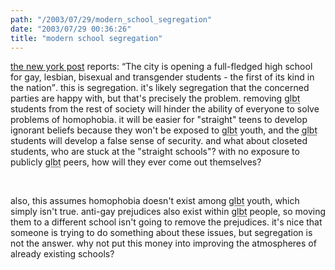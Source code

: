 ```yaml
---
path: "/2003/07/29/modern_school_segregation" 
date: "2003/07/29 00:36:26" 
title: "modern school segregation" 
---
```

<p><a href="http://www.nypost.com/news/regionalnews/1711.htm">the new york post</a> reports: <q>The city is opening a full-fledged high school for gay, lesbian, bisexual and transgender students - the first of its kind in the nation</q>. this is segregation. it's likely segregation that the concerned parties are happy with, but that's precisely the problem. removing <abbr title="gay, lesbian, bisexual, and transgender">glbt</abbr> students from the rest of society will hinder the ability of everyone to solve problems of homophobia. it will be easier for "straight" teens to develop ignorant beliefs because they won't be exposed to <abbr title="gay, lesbian, bisexual, and transgender">glbt</abbr> youth, and the <abbr title="gay, lesbian, bisexual, and transgender">glbt</abbr> students will develop a false sense of security. and what about closeted students, who are stuck at the "straight schools"? with no exposure to publicly <abbr title="gay, lesbian, bisexual, and transgender">glbt</abbr> peers, how will they ever come out themselves?</p><br><p>also, this assumes homophobia doesn't exist among <abbr title="gay, lesbian, bisexual, and transgender">glbt</abbr> youth, which simply isn't true. anti-gay prejudices also exist within <abbr title="gay, lesbian, bisexual, and transgender">glbt</abbr> people, so moving them to a different school isn't going to remove the prejudices. it's nice that someone is trying to do something about these issues, but segregation is not the answer. why not put this money into improving the atmospheres of already existing schools?</p>